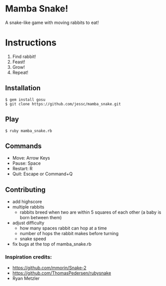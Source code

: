 
# Mamba Snake!

A snake-like game with moving rabbits to eat!

# Instructions

1. Find rabbit!
2. Feast!
3. Grow!
4. Repeat!

## Installation

	$ gem install gosu
	$ git clone https://github.com/jessc/mamba_snake.git

## Play

	$ ruby mamba_snake.rb

## Commands

 - Move: Arrow Keys
 - Pause: Space
 - Restart: R
 - Quit: Escape or Command+Q

## Contributing
 - add highscore
 - multiple rabbits
   - rabbits breed when two are within 5 squares of each other (a baby is born between them)
 - adjust difficulty
   - how many spaces rabbit can hop at a time
   - number of hops the rabbit makes before turning
   - snake speed
 - fix bugs at the top of mamba_snake.rb

### Inspiration credits:
 - <https://github.com/mmorin/Snake-2>
 - <https://github.com/ThomasPedersen/rubysnake>
 - Ryan Metzler

